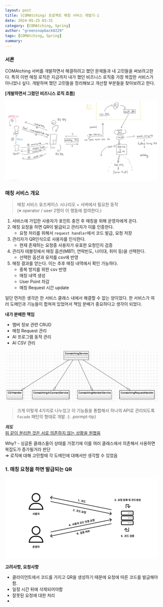 ```yaml
---
layout: post
title: (COMAtching) 프로젝트 매칭 서비스 개발기-1
date: 2024-05-25 03:31
category: [COMAtching, Spring]
author: "greensnapback0229"
tags: [COMAtching, Spring]
summary: 
---
```


### 서론
COMAtching 서버를 개발하면서 해결하려고 했던 문제들과 내 고민들을 써보려고한다.
특히 이번 매칭 로직은 지금까지 내가 했던 비즈니스 로직중 가장 복잡한 서비스가 아니었나 싶다.
개발하며 했던 고민들을 정리해보고 개선할 부분들을 찾아보려고 한다.

**[개발하면서 그렸던 비즈니스 로직 흐름]**

![image](/assets/comatching_flow_sketch.jpg)

### 매칭 서비스 개요
> 매칭 서비스 유즈케이스 시나리오 + 서버에서 필요한 동작  
(※ operator / user 2명이 이 행동에 참여한다.)  

1. 서비스에 가입한 사용자가 포인트 충전 후 매칭을 위해 운영자에게 온다.
2. 매칭 요청을 하면 QR이 발급되고 관리자가 이를 인증한다. 
    - 요청 처리를 위해서 `request handler`에서 코드 발급, 요청 저장
3. 관리자가 QR인식으로 사용자를 인식한다.
    - 현재 존재하는 요청중 사용자가 유효한 요청인지 검증
4. 관리자 테블릿에서 매칭 옵션(MBTI, 연락빈도, 나이대, 취미 등)을 선택한다.
    - 선택한 옵션과 유저를 csv에 반영
5. 매칭 결과를 얻는다. 이는 추후 매칭 내역에서 확인 가능하다. 
    - 중복 방지를 위한 csv 반영
    - 매칭 내역 생성
    - User Point 차감
    - 매칭 Request 시간 update


일단 먼저든 생각은 한 서비스 클래스 내에서 해결할 수 없는 양이었다.
한 서비스가 여러 도메인과 기능들이 합쳐져 있었어서 책임 분배가 중요하다고 생각이 되었다.

**내가 분배한 책임**
 - 멤버 정보 관련 CRUD
 - 매칭 Request 관리
 - AI 프로그램 동작 관리
 - AI CSV 관리

![image](/assets/facasde_comatching.png)

> 크게 이렇게 4가지로 나누었고 이 기능들을 통합해서 하나의 API로 관리되도록 `Facade` 패턴의 형태로 개발.
{: .pormpt-tip}

***의도***  
<u>위 같이 분리한 것은 서로 의존하지 않는 상황을 원했음  </u>

Why? - 싱글톤 클래스들이 상태를 가졌기에 이를 여러 클래스에서 의존해서 사용하면 복잡도가 증가될거라 판단  
⇒ 로직에 대해 고민할때 각 도메인에 대해서만 생각할 수 있었음


### 1. 매칭 요청을 하면 발급되는 QR
![image](/assets/matchRquestFlow.png)

**고려사항, 요청사항**
- 클라이언트에서 코드를 가지고 QR을 생성하기 때문에 요청에 따른 코드를 발급해야함.
- 일정 시간 뒤에 삭제되어야함
- 잘못된 요청에 대한 처리
- 